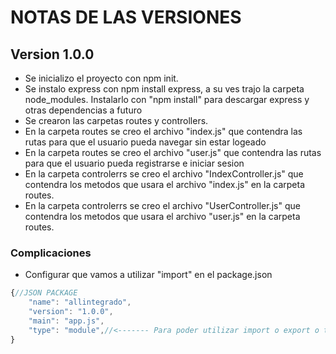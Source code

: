 # NOTAS DE LAS VERSIONES

## Version 1.0.0
- Se inicializo el proyecto con npm init.
- Se instalo express con npm install express, a su ves trajo la carpeta node_modules. Instalarlo con "npm install" para descargar express y otras dependencias a futuro
- Se crearon las carpetas routes y controllers.
- En la carpeta routes se creo el archivo "index.js" que contendra las rutas para que el usuario pueda navegar sin estar logeado
- En la carpeta routes se creo el archivo "user.js" que contendra las rutas para que el usuario pueda registrarse e iniciar sesion
- En la carpeta controlerrs se creo el archivo "IndexController.js" que contendra los metodos que usara el archivo "index.js" en la carpeta routes.
- En la carpeta controlerrs se creo el archivo "UserController.js" que contendra los metodos que usara el archivo "user.js" en la carpeta routes.
### Complicaciones 
- Configurar que vamos a utilizar "import" en el package.json
```javascript
{//JSON PACKAGE
    "name": "allintegrado",
    "version": "1.0.0",
    "main": "app.js",
    "type": "module",//<------- Para poder utilizar import o export o te saldra un error al ejecutar 
}
```